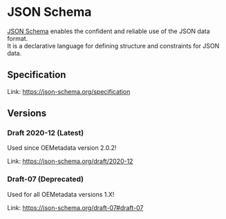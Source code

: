 # JSON Schema

[JSON Schema](https://json-schema.org/) enables the confident and reliable use of the JSON data format.<br>
It is a declarative language for defining structure and constraints for JSON data.

## Specification

Link: https://json-schema.org/specification


## Versions

### Draft 2020-12 (Latest)

Used since OEMetadata version 2.0.2!

Link: https://json-schema.org/draft/2020-12

### Draft-07 (Deprecated)

Used for all OEMetadata versions 1.X!

Link: https://json-schema.org/draft-07#draft-07
